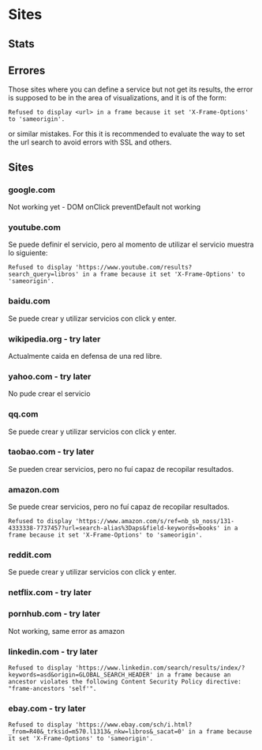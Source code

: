# Sites

## Stats

## Errores

Those sites where you can define a service but not get its results, the error
is supposed to be in the area of visualizations, and it is of the form:

```
Refused to display <url> in a frame because it set 'X-Frame-Options' to 'sameorigin'.
```

or similar mistakes. For this it is recommended to evaluate the way to set
the url search to avoid errors with SSL and others.

## Sites

### google.com

Not working yet - DOM onClick preventDefault not working

### youtube.com

Se puede definir el servicio, pero al momento de utilizar el servicio muestra
lo siguiente:

```
Refused to display 'https://www.youtube.com/results?search_query=libros' in a frame because it set 'X-Frame-Options' to 'sameorigin'.
```

### baidu.com

Se puede crear y utilizar servicios con click y enter.

### wikipedia.org - try later

Actualmente caida en defensa de una red libre.

### yahoo.com - try later

No pude crear el servicio

### qq.com

Se puede crear y utilizar servicios con click y enter.

### taobao.com - try later

Se pueden crear servicios, pero no fuí capaz de recopilar resultados.

### amazon.com

Se puede crear servicios, pero no fuí capaz de recopilar resultados.

```
Refused to display 'https://www.amazon.com/s/ref=nb_sb_noss/131-4333338-7737457?url=search-alias%3Daps&field-keywords=books' in a frame because it set 'X-Frame-Options' to 'sameorigin'.
```

### reddit.com

Se puede crear y utilizar servicios con click y enter.

### netflix.com - try later

### pornhub.com - try later

Not working, same error as amazon

### linkedin.com - try later

```
Refused to display 'https://www.linkedin.com/search/results/index/?keywords=asd&origin=GLOBAL_SEARCH_HEADER' in a frame because an ancestor violates the following Content Security Policy directive: "frame-ancestors 'self'".
```

### ebay.com - try later

```
Refused to display 'https://www.ebay.com/sch/i.html?_from=R40&_trksid=m570.l1313&_nkw=libros&_sacat=0' in a frame because it set 'X-Frame-Options' to 'sameorigin'.
```

